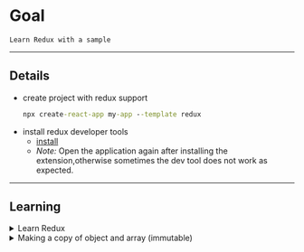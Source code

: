 # Goal
    Learn Redux with a sample
____
## Details

* create project with redux support
  ```cmd
  npx create-react-app my-app --template redux
  ```
* install redux developer tools
  * [install](https://chromewebstore.google.com/detail/redux-devtools/lmhkpmbekcpmknklioeibfkpmmfibljd)
  * _Note:_ Open the application again after installing the extension,otherwise sometimes the dev tool does not work as expected.
____

## Learning
<details>
  <summary>Learn Redux</summary>

* [concepts](https://redux.js.org/tutorials/essentials/part-1-overview-concepts)
* Redux expects that all state updates are done __immutably__

</details>

<details>
  <summary>Making a copy of object and array (immutable)</summary>

* obj (use spread operator)
```js
  x = { name:'sai', age:16 }  
  y = {...x,age:17}
```
* array
  * use _concat_
  ```js
    x = [1,2,3]
    y = x.concat(4)
  ```
  * use _slice_
  ```js
    x = [1,2,3]
    y = x.slice()
  ```
</details>
